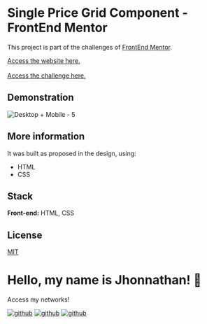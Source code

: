 # Single Price Grid Component - FrontEnd Mentor

This project is part of the challenges of [FrontEnd Mentor](https://www.frontendmentor.io/).

[Access the website here.](https://singleprice-frontendmentor.vercel.app/)
<br>
<br>
[Access the challenge here.](https://www.frontendmentor.io/challenges/single-price-grid-component-5ce41129d0ff452fec5abbbc)

## Demonstration
![Desktop + Mobile - 5](https://github.com/jhonnathandc/singleprice-frontendmentor/assets/82620787/17043db2-7cec-48c3-bc4f-9f81d3a9c443)

## More information

It was built as proposed in the design, using:

- HTML
- CSS

## Stack

**Front-end:** HTML, CSS

## License

[MIT](https://choosealicense.com/licenses/mit/)

# Hello, my name is Jhonnathan! 👋

<p>Access my networks!</p>

[![github](https://img.shields.io/badge/-github-%23333?style=for-the-badge&logo=github&logoColor=white)](https://github.com/jhonnathandc)
[![github](https://img.shields.io/badge/-LinkedIn-%230077B5?style=for-the-badge&logo=linkedin&logoColor=white)]("https://www.linkedin.com/in/jhonnathan-cora-6427661b0/)
[![github](https://img.shields.io/badge/-instagram-%23E4405F?style=for-the-badge&logo=instagram&logoColor=white)](https://www.instagram.com/jhonnathandc/)
